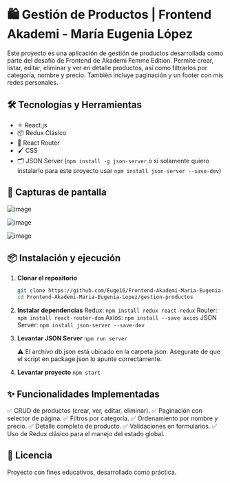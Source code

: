# 🛍️ Gestión de Productos | Frontend Akademi - María Eugenia López

Este proyecto es una aplicación de gestión de productos desarrollada como parte del desafío de Frontend de Akademi Femme Edition. Permite crear, listar, editar, eliminar y ver en detalle productos, así como filtrarlos por categoría, nombre y precio. También incluye paginación y un footer con mis redes personales.

## 🛠️ Tecnologías y Herramientas

- ⚛️ React.js
- 📦 Redux Clásico
- 🔀 React Router
- 🖌️ CSS 
- 🗂️ JSON Server (`npm install -g json-server` o si solamente quiero instalarlo para este proyecto usar `npm install json-server --save-dev`)


## 📸 Capturas de pantalla

![image](https://github.com/user-attachments/assets/3bd0415d-31e0-4971-91fc-a9cce5694d5c)

![image](https://github.com/user-attachments/assets/e05cf3d6-81d3-4618-a5ed-2956b9319328)

![image](https://github.com/user-attachments/assets/cdc6517d-1b89-4dc0-8760-c7ef949c7c69)


## 📦 Instalación y ejecución

1. **Clonar el repositorio**
   ```bash
   git clone https://github.com/Euge16/Frontend-Akademi-Maria-Eugenia-Lopez.git
   cd Frontend-Akademi-Maria-Eugenia-Lopez/gestion-productos

2. **Instalar dependencias**
   Redux: `npm install redux react-redux`
   Router: `npm install react-router-dom`
   Axios: `npm install --save axios`
   JSON Server: `npm install json-server --save-dev`

3. **Levantar JSON Server**
   `npm run server`
   
   ⚠️ El archivo db.json está ubicado en la carpeta json. Asegurate de que el script en package.json lo apunte correctamente.
   
5. **Levantar proyecto**
   `npm start`

## ✨ Funcionalidades Implementadas

 ✅ CRUD de productos (crear, ver, editar, eliminar).
 ✅ Paginación con selector de página.
 ✅ Filtros por categoría.
 ✅ Ordenamiento por nombre y precio.
 ✅ Detalle completo de producto.
 ✅ Validaciones en formularios.
 ✅ Uso de Redux clásico para el manejo del estado global.

## 📝 Licencia
  Proyecto con fines educativos, desarrollado como práctica.
